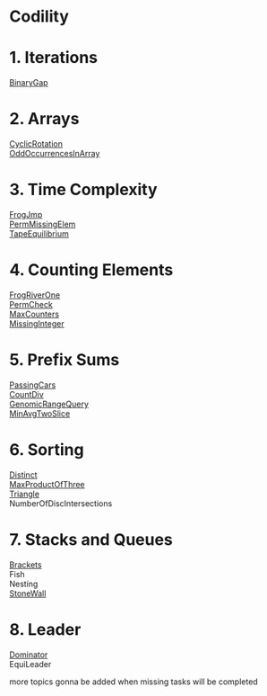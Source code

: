 # Codility  
# 1. Iterations  
[BinaryGap](https://github.com/Lachuuuu/Codility/blob/main/Lessons/1.BinaryGap/BinaryGap.java)  
# 2. Arrays  
[CyclicRotation](https://github.com/Lachuuuu/Codility/blob/main/Lessons/2.CyclicRotation/CyclicRotation.java)  
[OddOccurrencesInArray](https://github.com/Lachuuuu/Codility/blob/main/Lessons/2.OddOccurrencesInArray/OddOccurrencesInArray.java)  
# 3. Time Complexity
[FrogJmp](https://github.com/Lachuuuu/Codility/blob/main/Lessons/3.FrogJmp/FrogJmp.java)  
[PermMissingElem](https://github.com/Lachuuuu/Codility/blob/main/Lessons/3.PermMissingElem/PermMissingElem.java)  
[TapeEquilibrium](https://github.com/Lachuuuu/Codility/blob/main/Lessons/3.TapeEquilibrium/TapeEquilibrium.java)  
# 4. Counting Elements
[FrogRiverOne](https://github.com/Lachuuuu/Codility/blob/main/Lessons/4.FrogRiverOne/FrogRiverOne.java)  
[PermCheck](https://github.com/Lachuuuu/Codility/blob/main/Lessons/4.PermCheck/PermCheck.java)  
[MaxCounters](https://github.com/Lachuuuu/Codility/blob/main/Lessons/4.MaxCounters/MaxCounters.java)  
[MissingInteger](https://github.com/Lachuuuu/Codility/blob/main/Lessons/4.MissingInteger/MissingInteger.java)  
# 5. Prefix Sums
[PassingCars](https://github.com/Lachuuuu/Codility/blob/main/Lessons/5.PassingCars/PassingCars.java)  
[CountDiv](https://github.com/Lachuuuu/Codility/blob/main/Lessons/5.CountDiv/CountDiv.java)  
[GenomicRangeQuery](https://github.com/Lachuuuu/Codility/blob/main/Lessons/5.GenomicRangeQuery/GenomicRangeQuery.java)  
[MinAvgTwoSlice](https://github.com/Lachuuuu/Codility/blob/main/Lessons/5.MinAvgTwoSlice/MinAvgTwoSlice.java)  
# 6. Sorting
[Distinct](https://github.com/Lachuuuu/Codility/blob/main/Lessons/6.Distinct/Distinct.java)  
[MaxProductOfThree](https://github.com/Lachuuuu/Codility/blob/main/Lessons/6.MaxProductOfThree/MaxProductOfThree.java)  
[Triangle](https://github.com/Lachuuuu/Codility/blob/main/Lessons/6.Triangle/Triangle.java)  
NumberOfDiscIntersections
# 7. Stacks and Queues
[Brackets](https://github.com/Lachuuuu/Codility/blob/main/Lessons/7.Brackets/Brackets.java)  
Fish  
Nesting   
[StoneWall](https://github.com/Lachuuuu/Codility/blob/main/Lessons/7.StoneWall/StoneWall.java)  
# 8. Leader
[Dominator](https://github.com/Lachuuuu/Codility/blob/main/Lessons/8.Dominator/Dominator.java)  
EquiLeader  

more topics gonna be added when missing tasks will be completed



